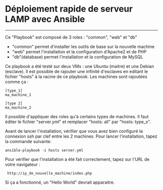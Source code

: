 # Déploiement rapide de serveur LAMP avec Ansible
-------------------------------------------

Ce "Playbook" est composé de 3 roles : "common", "web" et "db"

- "common" permet d'installer les outils de base sur la nouvelle machine
- "web" permet l'installation et la configuration d'Apache2 et de PHP
- "db"(database) permet l'installation et la configuration de MySQL 

Ce playbook a été testé sur deux VMs : une Ubuntu (maitre) et une Debian (esclave).
Il est possible de rajouter une infinité d'esclaves en editant le fichier "hosts" à la racine de ce playbook.
Les machines sont rajoutées comme ça :

	[type_1]
	ma_machine_1

	[type 2]
	ma_machine_2

Il possible d'appliquer des roles qu'à certains types de machines. Il faut éditer le fichier "server.yml" et remplacer "hosts: all" par "hosts: type_x".

Avant de lancer l'installation, vérifier que vous avez bien configuré la connexion ssh par clef entre les 2 machines.
Pour lancer l'installation, tapez la commande suivante:

	ansible-playbook -i hosts server.yml

Pour vérifier que l'installation a été fait correctement, tapez sur l'URL de votre navigateur :

	 http://ip_de_nouvelle_machine/index.php

Si ça a fonctionné, un "Hello World" devrait apparaitre.
 


